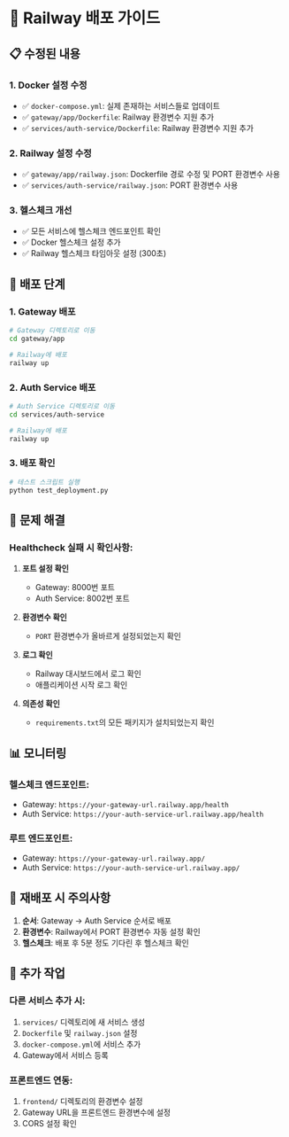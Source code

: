 # 🚀 Railway 배포 가이드

## 📋 수정된 내용

### 1. **Docker 설정 수정**
- ✅ `docker-compose.yml`: 실제 존재하는 서비스들로 업데이트
- ✅ `gateway/app/Dockerfile`: Railway 환경변수 지원 추가
- ✅ `services/auth-service/Dockerfile`: Railway 환경변수 지원 추가

### 2. **Railway 설정 수정**
- ✅ `gateway/app/railway.json`: Dockerfile 경로 수정 및 PORT 환경변수 사용
- ✅ `services/auth-service/railway.json`: PORT 환경변수 사용

### 3. **헬스체크 개선**
- ✅ 모든 서비스에 헬스체크 엔드포인트 확인
- ✅ Docker 헬스체크 설정 추가
- ✅ Railway 헬스체크 타임아웃 설정 (300초)

## 🔧 배포 단계

### 1. **Gateway 배포**
```bash
# Gateway 디렉토리로 이동
cd gateway/app

# Railway에 배포
railway up
```

### 2. **Auth Service 배포**
```bash
# Auth Service 디렉토리로 이동
cd services/auth-service

# Railway에 배포
railway up
```

### 3. **배포 확인**
```bash
# 테스트 스크립트 실행
python test_deployment.py
```

## 🐛 문제 해결

### Healthcheck 실패 시 확인사항:

1. **포트 설정 확인**
   - Gateway: 8000번 포트
   - Auth Service: 8002번 포트

2. **환경변수 확인**
   - `PORT` 환경변수가 올바르게 설정되었는지 확인

3. **로그 확인**
   - Railway 대시보드에서 로그 확인
   - 애플리케이션 시작 로그 확인

4. **의존성 확인**
   - `requirements.txt`의 모든 패키지가 설치되었는지 확인

## 📊 모니터링

### 헬스체크 엔드포인트:
- Gateway: `https://your-gateway-url.railway.app/health`
- Auth Service: `https://your-auth-service-url.railway.app/health`

### 루트 엔드포인트:
- Gateway: `https://your-gateway-url.railway.app/`
- Auth Service: `https://your-auth-service-url.railway.app/`

## 🔄 재배포 시 주의사항

1. **순서**: Gateway → Auth Service 순서로 배포
2. **환경변수**: Railway에서 PORT 환경변수 자동 설정 확인
3. **헬스체크**: 배포 후 5분 정도 기다린 후 헬스체크 확인

## 📝 추가 작업

### 다른 서비스 추가 시:
1. `services/` 디렉토리에 새 서비스 생성
2. `Dockerfile` 및 `railway.json` 설정
3. `docker-compose.yml`에 서비스 추가
4. Gateway에서 서비스 등록

### 프론트엔드 연동:
1. `frontend/` 디렉토리의 환경변수 설정
2. Gateway URL을 프론트엔드 환경변수에 설정
3. CORS 설정 확인 